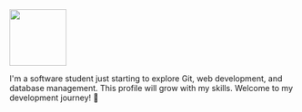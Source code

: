 <img src="https://github.com/user-attachments/assets/9b908284-4e0e-4d5d-ba07-a2fde90dde60" width="100"/>

I'm a software student just starting to explore Git, web development, and database management. 
This profile will grow with my skills. Welcome to my development journey! 🚀



